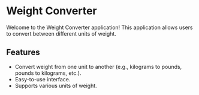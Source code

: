 # Weight Converter

Welcome to the Weight Converter application! This application allows users to convert between different units of weight.

## Features

- Convert weight from one unit to another (e.g., kilograms to pounds, pounds to kilograms, etc.).
- Easy-to-use interface.
- Supports various units of weight.
